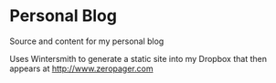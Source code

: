 
Personal Blog
=============
Source and content for my personal blog

Uses Wintersmith to generate a static site into my Dropbox that then appears at http://www.zeropager.com





